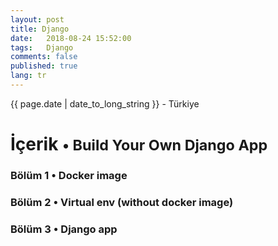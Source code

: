 ```yaml
---
layout: post
title: Django 
date:   2018-08-24 15:52:00
tags:   Django
comments: false
published: true
lang: tr
---
```



<p class="meta">{{ page.date | date_to_long_string }} - Türkiye</p>

<style>
span {
    color:blue;
    cursor:pointer;
}
table {
    font-family: arial, sans-serif;
    border-collapse: collapse;
    width: 100%;
}

td, th {
    border: 1px solid #dddddd;
    text-align: left;
    padding: 8px;
}

tr:nth-child(even) {
    background-color: #dddddd;
}
</style>

<h1>İçerik <small>&bull; Build Your Own Django App</small></h1>

<h3><span onclick="show('Page1');"><a>Bölüm 1 &bull; Docker image</a></span></h3>
<h3><span onclick="show('Page2');"><a>Bölüm 2 &bull; Virtual env (without docker image)</a></span></h3>
<h3><span onclick="show('Page3');"><a>Bölüm 3 &bull; Django app</a></span></h3>
<br>
<div class="teaser clearfix"></div>
<div id="Page1" class="page" style="display:none">
<p>(1)  <code data-language='bash'>sudo systemctl status docker</code></p>
<p>(2)  <code data-language='bash'>sudo systemctl enable docker</code></p>
<p>(3)  <code data-language='bash'>sudo systemctl start docker</code></p>
<p>(4)  <code data-language='bash'>
sudo docker run --net="host" 
-v /home/$USER:/home/$USER
-v /var/cache/pisi/archives:/var/cache/pisi/archives 
-v /var/cache/pisi/packages:/var/cache/pisi/packages 
-itd --security-opt=seccomp:unconfined ertugerata/pisi-chroot-beta bash</code></p>
<p>(5)  <code data-language='bash'>
sudo docker run --net="host" 
-v /home/$USER/pisi-2.0/build:/root 
-v /var/cache/pisi/archives:/var/cache/pisi/archives 
-v /var/cache/pisi/packages:/var/cache/pisi/packages 
-itd --security-opt=seccomp:unconfined ertugerata/pisi-chroot-farm bash</code></p>
 <p>(6)  <code data-language='bash'>sudo docker ps</code></p>
 <p>(7)  <code data-language='bash'>sudo docker attach container_name</code></p>
 <p>(8)  <code data-language='bash'>pisi ar beta http://ciftlik.pisilinux.org/2.0-Beta.1/pisi-index.xml.xz</code></p>
 <p>(9)  <code data-language='bash'>service dbus start && pisi it gawk --ignore-dependency && pisi ur && pisi up -dvsy && pisi it python-devel openssl-devel git pip nodejs -y</code></p>
 <p>(10)  <code data-language='bash'>pisi it gawk --ignore-dependency</code></p>
 <p>(11)  <code data-language='bash'>sudo docker stop container_name</code></p>
 <p>(12)  <code data-language='bash'>sudo docker rm container_name</code></p>
</div>
<div class="teaser clearfix"></div>
<div id="Page2" class="page" style="display:none">
</div>
 
<div class="teaser clearfix"></div>
<div id="Page3" class="page" style="display:none">
<pre>(1)  <code data-language='bash'>pip install django==1.8</code></pre>
<pre>(2)  <code data-language='bash'>pip install npm</code></pre>
<pre>(3)  <code data-language='bash'>pip install --upgrade git+https://github.com/mysteryjeans/doorsale.git#egg=Doorsale</code></pre>
<pre>(1)  <code data-language='bash'>git clone https://github.com/mysteryjeans/doorsale-demo.git</code></pre>
<pre>(2)  <code data-language='bash'>npm install -g less yuglify</code></pre>
<pre>(3)  <code data-language='bash'>cd doorsale-demo</code></pre>
</div>
